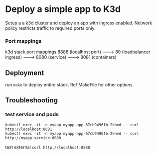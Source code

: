 # Deploy a simple app to K3d

Setup a a k3d cluster and deploy an app with ingress enabled. Network policy restricts traffic to required ports only.

### Port mappings

k3d stack port mappings
8888 (localhost port) ---> 80 (loadbalancer ingress) ---> 8080 (service) ---> 8081 (containers)

## Deployment

run ```make``` to deploy entire stack. Ref MakeFile for other options.

## Troubleshooting

### test service and pods 

```
kubectl exec -it -n myapp myapp-app-67cb9496fb-2khvd -- curl http://localhost:8081
kubectl exec -it -n myapp myapp-app-67cb9496fb-2khvd -- curl http://myapp-service:8080

```
test external ```curl http://localhost:8888```